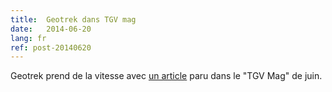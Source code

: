 ```yaml
---
title:  Geotrek dans TGV mag
date:   2014-06-20
lang: fr
ref: post-20140620
---
```


Geotrek prend de la vitesse avec <a target="_blank" href="https://twitter.com/makina_corpus/status/474463397141303296">un article</a> paru dans le "TGV Mag" de juin.